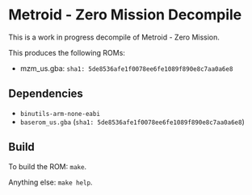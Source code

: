 # Metroid - Zero Mission Decompile

This is a work in progress decompile of Metroid - Zero Mission.

This produces the following ROMs:

- mzm_us.gba: `sha1: 5de8536afe1f0078ee6fe1089f890e8c7aa0a6e8`

## Dependencies

- `binutils-arm-none-eabi`
- `baserom_us.gba` (`sha1: 5de8536afe1f0078ee6fe1089f890e8c7aa0a6e8`)

## Build

To build the ROM: `make`.

Anything else: `make help`.
